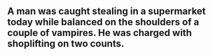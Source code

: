 ## A man was caught stealing in a supermarket today while balanced on the shoulders of a couple of vampires. He was charged with shoplifting on two counts. 
